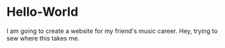 # Hello-World
I am going to create a website for my friend's music career.
Hey, trying to sew where this takes me.
